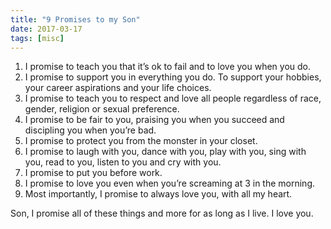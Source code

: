 ```yaml
---
title: "9 Promises to my Son"
date: 2017-03-17
tags: [misc]
---
```


1. I promise to teach you that it’s ok to fail and to love you when you do.
2. I promise to support you in everything you do. To support your hobbies, your career aspirations and your life choices.
3. I promise to teach you to respect and love all people regardless of race, gender, religion or sexual preference.
4. I promise to be fair to you, praising you when you succeed and discipling you when you’re bad.
5. I promise to protect you from the monster in your closet.
6. I promise to laugh with you, dance with you, play with you, sing with you, read to you, listen to you and cry with you.
7. I promise to put you before work.
8. I promise to love you even when you’re screaming at 3 in the morning.
9. Most importantly, I promise to always love you, with all my heart.

Son, I promise all of these things and more for as long as I live. I love you.
